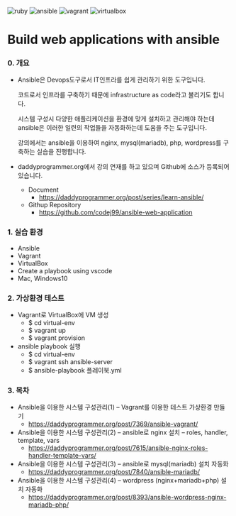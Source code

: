 ![ruby](https://img.shields.io/badge/ruby-latest-red?logo=ruby)
![ansible](https://img.shields.io/badge/ansible-latest-green?logo=ansible)
![vagrant](https://img.shields.io/badge/vagrant-latest-blue?logo=vagrant)
![virtualbox](https://img.shields.io/badge/virtualbox-latest-orange.svg?logo=virtualbox)

# Build web applications with ansible

### 0. 개요
- Ansible은 Devops도구로서 IT인프라를 쉽게 관리하기 위한 도구입니다.

  코드로서 인프라를 구축하기 때문에 infrastructure as code라고 불리기도 합니다. 

  시스템 구성시 다양한 애플리케이션을 환경에 맞게 설치하고 관리해야 하는데 ansible은 이러한 일련의 작업들을 자동화하는데 도움을 주는 도구입니다.

  강의에서는 ansible을 이용하여 nginx, mysql(mariadb), php, wordpress를 구축하는 실습을 진행합니다.

- daddyprogrammer.org에서 강의 연재를 하고 있으며 Github에 소스가 등록되어 있습니다.
  - Document
    - https://daddyprogrammer.org/post/series/learn-ansible/
  - Githup Repository
    - https://github.com/codej99/ansible-web-application

### 1. 실습 환경
- Ansible
- Vagrant
- VirtualBox
- Create a playbook using vscode
- Mac, Windows10

### 2. 가상환경 테스트 
- Vagrant로 VirtualBox에 VM 생성
    - $ cd virtual-env
    - $ vagrant up
    - $ vagrant provision
- ansible playbook 실행
    - $ cd virtual-env
    - $ vagrant ssh ansible-server
    - $ ansible-playbook 플레이북.yml
       
### 3. 목차
- Ansible을 이용한 시스템 구성관리(1) – Vagrant를 이용한 테스트 가상환경 만들기
    - https://daddyprogrammer.org/post/7369/ansible-vagrant/
- Ansible을 이용한 시스템 구성관리(2) – ansible로 nginx 설치 – roles, handler, template, vars
    - https://daddyprogrammer.org/post/7615/ansible-nginx-roles-handler-template-vars/
- Ansible을 이용한 시스템 구성관리(3) – ansible로 mysql(mariadb) 설치 자동화
    - https://daddyprogrammer.org/post/7840/ansible-mariadb/
- Ansible을 이용한 시스템 구성관리(4) – wordpress (nginx+mariadb+php) 설치 자동화
    - https://daddyprogrammer.org/post/8393/ansible-wordpress-nginx-mariadb-php/
